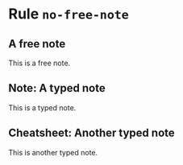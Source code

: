 # Rule `no-free-note`

## A free note

This is a free note.

## Note: A typed note

This is a typed note.

## Cheatsheet: Another typed note

This is another typed note.

